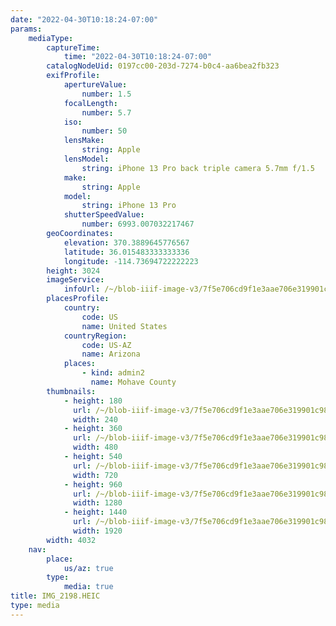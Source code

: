 ```yaml
---
date: "2022-04-30T10:18:24-07:00"
params:
    mediaType:
        captureTime:
            time: "2022-04-30T10:18:24-07:00"
        catalogNodeUid: 0197cc00-203d-7274-b0c4-aa6bea2fb323
        exifProfile:
            apertureValue:
                number: 1.5
            focalLength:
                number: 5.7
            iso:
                number: 50
            lensMake:
                string: Apple
            lensModel:
                string: iPhone 13 Pro back triple camera 5.7mm f/1.5
            make:
                string: Apple
            model:
                string: iPhone 13 Pro
            shutterSpeedValue:
                number: 6993.007032217467
        geoCoordinates:
            elevation: 370.3889645776567
            latitude: 36.015483333333336
            longitude: -114.73694722222223
        height: 3024
        imageService:
            infoUrl: /~/blob-iiif-image-v3/7f5e706cd9f1e3aae706e319901c98b506c5beeb4ac23713e1d7eab6ddb2c92a/info.json
        placesProfile:
            country:
                code: US
                name: United States
            countryRegion:
                code: US-AZ
                name: Arizona
            places:
                - kind: admin2
                  name: Mohave County
        thumbnails:
            - height: 180
              url: /~/blob-iiif-image-v3/7f5e706cd9f1e3aae706e319901c98b506c5beeb4ac23713e1d7eab6ddb2c92a/full/240%2C180/0/default.jpg
              width: 240
            - height: 360
              url: /~/blob-iiif-image-v3/7f5e706cd9f1e3aae706e319901c98b506c5beeb4ac23713e1d7eab6ddb2c92a/full/480%2C360/0/default.jpg
              width: 480
            - height: 540
              url: /~/blob-iiif-image-v3/7f5e706cd9f1e3aae706e319901c98b506c5beeb4ac23713e1d7eab6ddb2c92a/full/720%2C540/0/default.jpg
              width: 720
            - height: 960
              url: /~/blob-iiif-image-v3/7f5e706cd9f1e3aae706e319901c98b506c5beeb4ac23713e1d7eab6ddb2c92a/full/1280%2C960/0/default.jpg
              width: 1280
            - height: 1440
              url: /~/blob-iiif-image-v3/7f5e706cd9f1e3aae706e319901c98b506c5beeb4ac23713e1d7eab6ddb2c92a/full/1920%2C1440/0/default.jpg
              width: 1920
        width: 4032
    nav:
        place:
            us/az: true
        type:
            media: true
title: IMG_2198.HEIC
type: media
---
```

